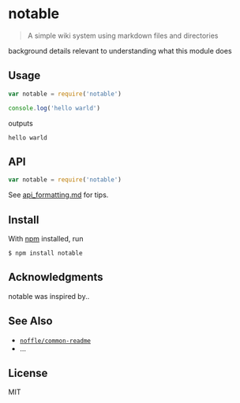 # notable

> A simple wiki system using markdown files and directories

background details relevant to understanding what this module does

## Usage

```js
var notable = require('notable')

console.log('hello warld')
```

outputs

```
hello warld
```

## API

```js
var notable = require('notable')
```

See [api_formatting.md](api_formatting.md) for tips.

## Install

With [npm](https://npmjs.org/) installed, run

```
$ npm install notable
```

## Acknowledgments

notable was inspired by..

## See Also

- [`noffle/common-readme`](https://github.com/noffle/common-readme)
- ...

## License

MIT

